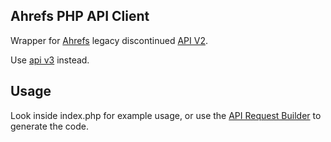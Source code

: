 ## Ahrefs PHP API Client ##

Wrapper for [Ahrefs](https://ahrefs.com) legacy discontinued [API V2](https://ahrefs.com/api/documentation).

Use [api v3](https://docs.ahrefs.com/docs/api/reference/introduction) instead.

## Usage ##

Look inside index.php for example usage, or use the [API Request Builder](https://ahrefs.com/api/api-request-builder) to generate the code.
